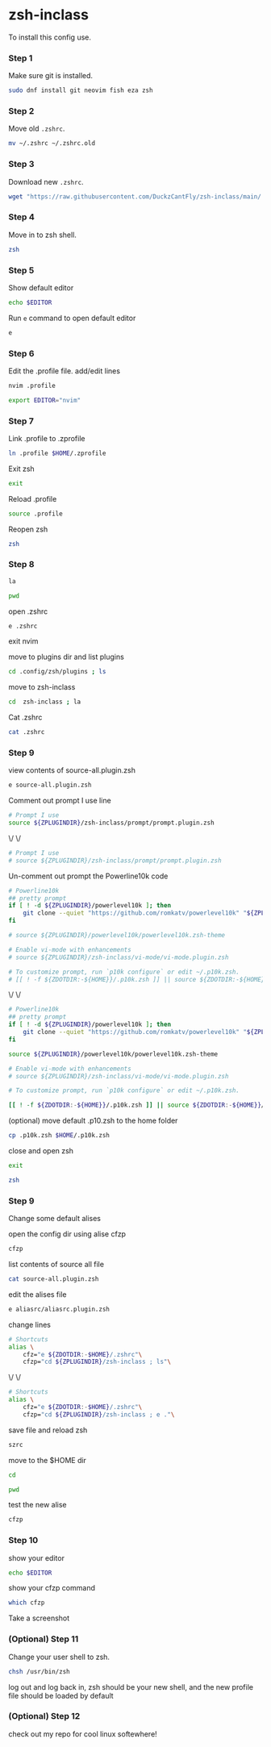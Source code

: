 # zsh-inclass

To install this config use.

### Step 1

Make sure git is installed.

```bash
sudo dnf install git neovim fish eza zsh
```

### Step 2

Move old `.zshrc`.

```bash
mv ~/.zshrc ~/.zshrc.old

```

### Step 3

Download new `.zshrc`.

```bash
wget "https://raw.githubusercontent.com/DuckzCantFly/zsh-inclass/main/.zshrc"
```

### Step 4

Move in to zsh shell.

```bash
zsh
```

### Step 5 

Show default editor

```bash
echo $EDITOR
```

Run `e` command to open default editor

```bash
e
```

### Step 6

Edit the .profile file. add/edit lines

```bash
nvim .profile
```

```bash
export EDITOR="nvim"
```

### Step 7

Link .profile to .zprofile

```bash
ln .profile $HOME/.zprofile
```

Exit zsh

```bash
exit
```

Reload .profile


```bash
source .profile
```

Reopen zsh

```bash
zsh
```

### Step 8

```bash
la
```

```bash
pwd
```

open .zshrc

```bash
e .zshrc
```

exit nvim

move to plugins dir and list plugins

```bash
cd .config/zsh/plugins ; ls
```

move to zsh-inclass

```bash
cd  zsh-inclass ; la
```

Cat .zshrc

```bash
cat .zshrc
```

### Step 9

view contents of source-all.plugin.zsh

```bash
e source-all.plugin.zsh
```

Comment out prompt I use line
```bash
# Prompt I use 
source ${ZPLUGINDIR}/zsh-inclass/prompt/prompt.plugin.zsh
```
\\/ \\/
```bash
# Prompt I use 
# source ${ZPLUGINDIR}/zsh-inclass/prompt/prompt.plugin.zsh
```

Un-comment out prompt the Powerline10k code

```bash
# Powerline10k
## pretty prompt
if [ ! -d ${ZPLUGINDIR}/powerlevel10k ]; then
	git clone --quiet "https://github.com/romkatv/powerlevel10k" "${ZPLUGINDIR}/powerlevel10k"
fi

# source ${ZPLUGINDIR}/powerlevel10k/powerlevel10k.zsh-theme

# Enable vi-mode with enhancements
# source ${ZPLUGINDIR}/zsh-inclass/vi-mode/vi-mode.plugin.zsh

# To customize prompt, run `p10k configure` or edit ~/.p10k.zsh.
# [[ ! -f ${ZDOTDIR:-${HOME}}/.p10k.zsh ]] || source ${ZDOTDIR:-${HOME}}/.p10k.zsh
```
\\/ \\/

```bash
# Powerline10k
## pretty prompt
if [ ! -d ${ZPLUGINDIR}/powerlevel10k ]; then
	git clone --quiet "https://github.com/romkatv/powerlevel10k" "${ZPLUGINDIR}/powerlevel10k"
fi

source ${ZPLUGINDIR}/powerlevel10k/powerlevel10k.zsh-theme

# Enable vi-mode with enhancements
# source ${ZPLUGINDIR}/zsh-inclass/vi-mode/vi-mode.plugin.zsh

# To customize prompt, run `p10k configure` or edit ~/.p10k.zsh.

[[ ! -f ${ZDOTDIR:-${HOME}}/.p10k.zsh ]] || source ${ZDOTDIR:-${HOME}}/.p10k.zsh
```

(optional) move default .p10.zsh to the home folder

```bash
cp .p10k.zsh $HOME/.p10k.zsh
```

close and open zsh

```bash
exit
```

```bash
zsh
```

### Step 9

Change some default alises

open the config dir using alise cfzp


```bash
cfzp
```

list contents of source all file

```bash
cat source-all.plugin.zsh
```

edit the alises file
```bash
e aliasrc/aliasrc.plugin.zsh
```

change lines

```bash
# Shortcuts
alias \
	cfz="e ${ZDOTDIR:-$HOME}/.zshrc"\
	cfzp="cd ${ZPLUGINDIR}/zsh-inclass ; ls"\
```
\\/ \\/
```bash
# Shortcuts
alias \
	cfz="e ${ZDOTDIR:-$HOME}/.zshrc"\
	cfzp="cd ${ZPLUGINDIR}/zsh-inclass ; e ."\
```

save file and reload zsh 

```bash
szrc
```

move to the $HOME dir

```bash
cd
```

```bash
pwd
```

test the new alise

```bash
cfzp
```

### Step 10

show your editor

```bash
echo $EDITOR
```

show your cfzp command

```bash
which cfzp
```

Take a screenshot

### (Optional) Step 11

Change your user shell to zsh. 

```bash
chsh /usr/bin/zsh
```

log out and log back in, zsh should be your new shell, and the new profile file should be loaded by default


### (Optional) Step 12

check out my repo for cool linux softewhere!
